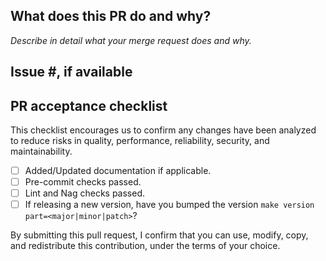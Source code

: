 ## What does this PR do and why?

_Describe in detail what your merge request does and why._

## Issue #, if available

## PR acceptance checklist

This checklist encourages us to confirm any changes have been analyzed to reduce risks in quality, performance, reliability, security, and maintainability.

- [ ] Added/Updated documentation if applicable.
- [ ] Pre-commit checks passed.
- [ ] Lint and Nag checks passed.
- [ ] If releasing a new version, have you bumped the version `make version part=<major|minor|patch>`?

By submitting this pull request, I confirm that you can use, modify, copy, and redistribute this contribution, under the terms of your choice.
